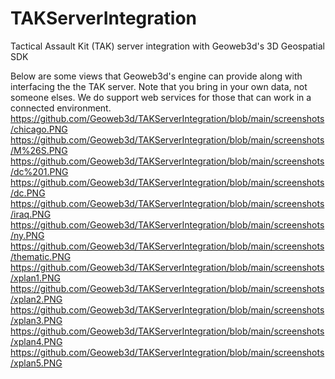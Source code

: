 # TAKServerIntegration
  Tactical Assault Kit (TAK) server integration with Geoweb3d's 3D Geospatial SDK 

Below are some views that Geoweb3d's engine can provide along with interfacing the the TAK server.  Note that you bring in your own data, not someone elses.  We do support web services for those that can work in a connected environment. 
https://github.com/Geoweb3d/TAKServerIntegration/blob/main/screenshots/chicago.PNG
https://github.com/Geoweb3d/TAKServerIntegration/blob/main/screenshots/M%26S.PNG
https://github.com/Geoweb3d/TAKServerIntegration/blob/main/screenshots/dc%201.PNG
https://github.com/Geoweb3d/TAKServerIntegration/blob/main/screenshots/dc.PNG
https://github.com/Geoweb3d/TAKServerIntegration/blob/main/screenshots/iraq.PNG
https://github.com/Geoweb3d/TAKServerIntegration/blob/main/screenshots/ny.PNG
https://github.com/Geoweb3d/TAKServerIntegration/blob/main/screenshots/thematic.PNG
https://github.com/Geoweb3d/TAKServerIntegration/blob/main/screenshots/xplan1.PNG
https://github.com/Geoweb3d/TAKServerIntegration/blob/main/screenshots/xplan2.PNG
https://github.com/Geoweb3d/TAKServerIntegration/blob/main/screenshots/xplan3.PNG
https://github.com/Geoweb3d/TAKServerIntegration/blob/main/screenshots/xplan4.PNG
https://github.com/Geoweb3d/TAKServerIntegration/blob/main/screenshots/xplan5.PNG
